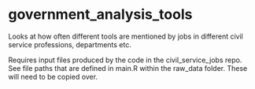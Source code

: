 # government_analysis_tools
Looks at how often different tools are mentioned by jobs in different civil service professions, departments etc.

Requires input files produced by the code in the civil_service_jobs repo. See file paths that are defined in main.R within the raw_data folder. These will need to be copied over.
